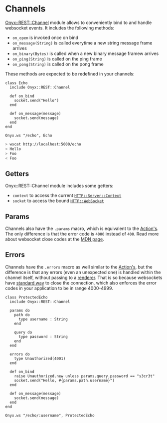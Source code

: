 # Channels

[Onyx::REST::Channel](https://api.onyxframework.org/rest/Onyx/REST/Channel.html) module allows to conveniently bind to and handle websocket events. It includes the following methods:

* `on_open` is invoked once on bind
* `on_message(String)` is called everytime a new string message frame arrives
* `on_binary(Bytes)` is called when a new binary message framew arrives
* `on_ping(String)` is called on the ping frame
* `on_pong(String)` is called on the pong frame

These methods are expected to be redefined in your channels:

```crystal
class Echo
  include Onyx::REST::Channel

  def on_bind
    socket.send("Hello")
  end

  def on_message(message)
    socket.send(message)
  end
end

Onyx.ws "/echo", Echo
```

```sh
> wscat http://localhost:5000/echo
< Hello
> Foo
< Foo
```

## Getters

Onyx::REST::Channel module includes some getters:

* `context` to access the current [`HTTP::Server::Context`](https://crystal-lang.org/api/latest/HTTP/Server/Context.html)
* `socket` to access the bound [`HTTP::WebSocket`](https://crystal-lang.org/api/latest/HTTP/WebSocket.html)

## Params

Channels also have the `.params` macro, which is equivalent to the [Action's](/rest/actions#params). The only difference is that the error code is `4000` instead of `400`. Read more about websocket close codes at the [MDN page](https://developer.mozilla.org/en-US/docs/Web/API/CloseEvent#Properties).

## Errors

Channels have the `.errors` macro as well similar to the [Action's](/rest/actions#expected-errors), but the difference is that any errors (even an unexpected one) is handled within the channel itself, without passing to a [renderer](/rest/renderers#error-handling). That is so because websockets have [standard way](https://developer.mozilla.org/en-US/docs/Web/API/CloseEvent#Properties) to close the connection, which also enforces the error codes in your application to be in range 4000-4999.

```crystal
class ProtectedEcho
  include Onyx::REST::Channel

  params do
    path do
      type username : String
    end

    query do
      type password : String
    end
  end

  errors do
    type Unauthorized(4001)
  end

  def on_bind
    raise Unauthorized.new unless params.query.password == "s3cr3t"
    socket.send("Hello, #{params.path.username}")
  end

  def on_message(message)
    socket.send(message)
  end
end

Onyx.ws "/echo/:username", ProtectedEcho
```
